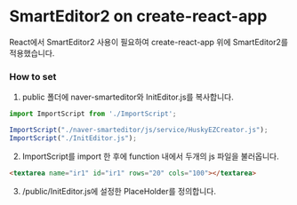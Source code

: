 # SmartEditor2 on create-react-app



React에서 SmartEditor2 사용이 필요하여 create-react-app 위에 SmartEditor2를 적용했습니다.



### How to set



1. public 폴더에 naver-smarteditor와 InitEditor.js를 복사합니다.

```javascript
import ImportScript from './ImportScript';

ImportScript("./naver-smarteditor/js/service/HuskyEZCreator.js");
ImportScript("./InitEditor.js");
```

2. ImportScript를 import 한 후에 function 내에서 두개의 js 파일을 불러옵니다.

   

```html
<textarea name="ir1" id="ir1" rows="20" cols="100"></textarea>
```

3. /public/InitEditor.js에 설정한 PlaceHolder를 정의합니다.



